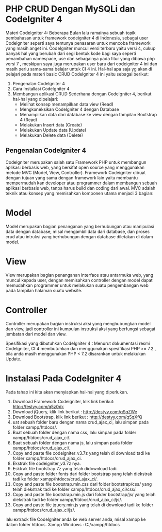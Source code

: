 # PHP CRUD Dengan MySQLi dan CodeIgniter 4

Materi CodeIgniter 4: Beberapa Bulan lalu ramainya sebuah topik pembahasan untuk framework codeigniter 4 di Indonesia, sebagai user CodeIgniter seperti saya tentunya penasaran untuk mencoba framework yang masih anget ini. CodeIgniter muncul versi terbaru yaitu versi 4, cukup banyak hal yang berubah dari segi bentuk kode bagi saya seperti penambahan namespace, use dan sebagainya pada fitur yang dibawa php versi 7 , meskipun saya juga merupakan user baru dari codeigniter 4 ini dan masih perlu sama-sama belajar untuk CI 4 ini. Hal-hal apa saja yg akan di pelajari pada materi basic CRUD CodeIgniter 4 ini yaitu sebagai berikut:
1.	Pengenalan CodeIgniter 4
2.	Cara Installasi CodeIgniter 4
3.	Membangun aplikasi CRUD Sederhana dengan CodeIgniter 4, berikut hal-hal yang dipelajari:
    - Melihat konsep menampilkan data view (Read)
    - Mengkoneksikan CodeIgniter 4 dengan Database
    - Menampilkan data dari database ke view dengan tampilan Bootstrap 4 (Read)
    - Melakukan Insert data (Create)
    - Melakukan Update data (Update)
    - Melakukan Delete data (Delete)
    
## Pengenalan CodeIgniter 4
CodeIgniter merupakan salah satu Framework PHP untuk membangun aplikasi berbasis web, yang bersifat open source yang menggunakan metode MVC (Model, View, Controller). Framework Codeigniter dibuat dengan tujuan yang sama dengan framework lain yaitu membantu mempermudah kan developer atau programmer dalam membangun sebuah aplikasi berbasis web, tanpa harus build dan coding dari awal. MVC adalah teknik atau konsep yang memisahkan komponen utama menjadi 3 bagian:
# Model
Model merupakan bagian penanganan yang berhubungan atau manipulasi data dengan database, misal mengambil data dari database, dan proses crud atau intruksi yang berhubungan dengan database diletakan di dalam model.
# View
View merupakan bagian penanganan interface atau antarmuka web, yang muncul kepada user, dengan memisahkan controller dengan model dapat memudahkan programmer untuk melakukan suatu pengembangan web pada tampilan halaman suatu website.
# Controller
Controller merupakan bagian instruksi aksi yang menghubungkan model dan view, jadi controller ini kumpulan instruksi aksi yang berfungsi sebagai jembatan dari model dan view.

Spesifikasi yang dibutuhkan CodeIgniter 4 : Menurut dokumentasi resmi CodeIgniter, CI 4 membutuhkan dan menggunakan spesifikasi PHP >= 7.2 , bila anda masih menggunakan PHP < 7.2 disarankan untuk melakukan Update.

# Instalasi Pada CodeIgniter 4
Pada tahap ini kita akan menyiapkan hal-hal yang diperlukan.
1.	Download Framework Codeigniter, klik link berikut: http://festyy.com/q5z0dk 
2.	Download jQuery, klik link berikut : http://destyy.com/qSqZWe 
3.	Download Bootstrap, klik link berikut : http://destyy.com/qSqXfQ 
4.	uat sebuah folder baru dengan nama crud_ajax_ci, lalu simpan pada folder xampp/htdocs/.
5.	Buat sebuah folder dengan nama css, lalu simpan pada folder xampp/htdocs/crud_ajax_ci/.
6.	Buat sebuah folder dengan nama js, lalu simpan pada folder xampp/htdocs/crud_ajax_ci/.
7.	Copy and paste file codeigniter_v3.7z yang telah di download tadi ke folder xampp/htdocs/crud_ajax_ci.
8.	Ekstrak file codeigniter_v3.7z nya.
9.	Esktrak file bootstrap.7z yang telah didownload tadi.
10.	Copy and paste folder fonts dari folder bootstrap yang telah diekstrak tadi ke folder xampp/htdocs/crud_ajax_ci/.
11.	Copy and paste file bootstrap.min.css dari folder bootstrap/css/ yang telah diekstrak tadi ke folder xampp/htdocs/crud_ajax_ci/css/.
12.	Copy and paste file bootstrap.min.js dari folder bootstrap/js/ yang telah diekstrak tadi ke folder xampp/htdocs/crud_ajax_ci/js/.
13.	Copy and paste file jquery.min.js yang telah di download tadi ke folder xampp/htdocs/crud_ajax_ci/js/.

lalu extrack file CodeIgniter anda ke web server anda, misal xampp ke dalam folder htdocs.
Xampp Windows : C:/xampp/htdocs


